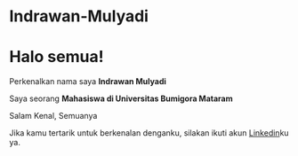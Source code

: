 # Indrawan-Mulyadi

# Halo semua! 

Perkenalkan nama saya **Indrawan Mulyadi**

Saya seorang **Mahasiswa di Universitas Bumigora Mataram**

Salam Kenal, Semuanya

Jika kamu tertarik untuk berkenalan denganku, silakan ikuti akun [Linkedin](www.linkedin.com/in/indrawan-mulyadi-)ku ya.
